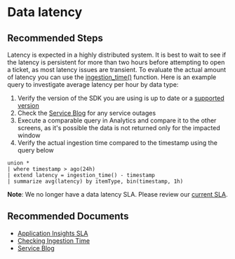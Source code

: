 <properties 
    pageTitle="Where's my data (Latency)?"
    description="Where's my data (Latency)?"
    service="microsoft.insights"
    resource="components"
    articleId="insights_datalatency"
    authors="debugthings"
    ms.author="jamdavi"
    displayOrder="999"
    selfHelpType="resource"
    productPesIds="15693"
    supportTopicIds="32546624"
    cloudEnvironments="public, Fairfax"
/>
 
# Data latency

## **Recommended Steps**

Latency is expected in a highly distributed system. It is best to wait to see if the latency is persistent for more than two hours before attempting to open a ticket, as most latency issues are transient. To evaluate the actual amount of latency you can use the [ingestion_time()](https://docs.microsoft.com/azure/kusto/query/ingestiontimefunction) function. Here is an example query to investigate average latency per hour by data type:

1. Verify the version of the SDK you are using is up to date or a [supported version](https://github.com/Microsoft/ApplicationInsights-Home#officially-supported-sdks)  
2. Check the [Service Blog](https://techcommunity.microsoft.com/t5/Azure-Monitor-Status/bg-p/AzureMonitorStatusBlog) for any service outages
3. Execute a comparable query in Analytics and compare it to the other screens, as it's possible the data is not returned only for the impacted window
4. Verify the actual ingestion time compared to the timestamp using the query below

```
union *
| where timestamp > ago(24h)
| extend latency = ingestion_time() - timestamp
| summarize avg(latency) by itemType, bin(timestamp, 1h)
```

**Note**: We no longer have a data latency SLA. Please review our [current SLA](https://azure.microsoft.com/support/legal/sla/application-insights/v1_2/).<br>


## **Recommended Documents**

* [Application Insights SLA](https://azure.microsoft.com/support/legal/sla/application-insights/v1_2/)<br>
* [Checking Ingestion Time](https://docs.microsoft.com/azure/azure-monitor/platform/data-ingestion-time#checking-ingestion-time)<br>
* [Service Blog](https://techcommunity.microsoft.com/t5/Azure-Monitor-Status/bg-p/AzureMonitorStatusBlog)<br>
